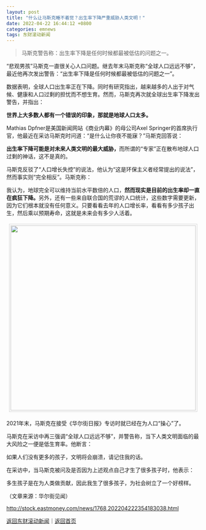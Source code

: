 ```yaml
---
layout: post
title: "什么让马斯克睡不着觉？出生率下降严重威胁人类文明！"
date: 2022-04-22 16:44:12 +0800
categories: emnews
tags: 东财滚动新闻
---
```

> 马斯克警告称：出生率下降是任何时候都最被低估的问题之一。

<p>“悲观男孩”马斯克一直很关心人口问题。继去年末马斯克称“全球人口远远不够”，最近他再次发出警告：“出生率下降是任何时候都最被低估的问题之一”。</p>
 <p>数据表明，全球人口出生率正在下降。同时有研究指出，越来越多的人出于对气候、健康和人口过剩的担忧而不想生育。然而，马斯克再次就全球出生率下降发出警告，并指出：</p>
 <p><strong>世界上大多数人都有一个错误的印象，那就是地球人口太多。</strong></p>
 <p>Mathias Dpfner是美国新闻网站《商业内幕》的母公司Axel Springer的首席执行官，他最近在采访马斯克时问道：“是什么让你夜不能寐？”马斯克回答说：</p>
 <p><strong>出生率下降可能是对未来人类文明的最大威胁，</strong>而所谓的“专家”正在散布地球人口过剩的神话，这不是真的。</p>
 <p>马斯克反驳了“人口增长失控”的说法，他认为“这是环保主义者经常提出的说法”，然而事实则“完全相反”。马斯克称：</p>
 <p>我认为，地球完全可以维持当前水平数倍的人口，<strong>然而现实是目前的出生率却一直在疯狂下降。</strong>另外，还有一些来自联合国的荒谬的人口统计，这些数字需要更新，因为它们根本就没有任何意义。只要看看去年的人口增长率，看看有多少孩子出生，然后乘以预期寿命，这就是未来会有多少人活着。</p>
 <center><img src="https://dfscdn.dfcfw.com/download/D24651908188032306563_w483h448.jpg" style="border:#d1d1d1 1px solid;padding:3px;margin:5px 0;" width="483" /></center><p>2021年末，马斯克在接受《华尔街日报》专访时就已经在为人口“操心”了。</p>
 <p>马斯克在采访中再三强调“全球人口远远不够”，并警告称，当下人类文明面临的最大风险之一便是低生育率。他断言：</p>
 <p>如果人们没有更多的孩子，文明将会崩溃，请记住我的话。</p>
 <p>在采访中，当马斯克被问及是否因为上述观点自己才生了很多孩子时，他表示：</p>
 <p>多生孩子是在为人类做贡献，因此我生了很多孩子，为社会树立了一个好榜样。</p><p class="em_media">（文章来源：华尔街见闻）</p>

<http://stock.eastmoney.com/news/1768,202204222354183038.html>

[返回东财滚动新闻](//finews.withounder.com/emnews/)｜[返回首页](//finews.withounder.com/)